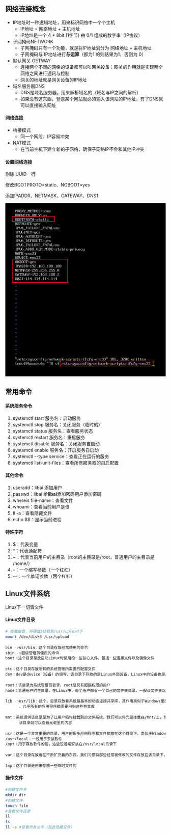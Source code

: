 ## 网络连接概念

- IP地址时一种逻辑地址，用来标识网络中一个个主机
  - IP地址 = 网络地址 + 主机地址
  - IP地址是一个 4 * 8bit (1字节) 由 0/1 组成的数字串（IP协议）
- 子网掩码NETWORK
  - 子网掩码只有一个功能，就是将IP地址划分为 网络地址 + 主机地址
  - 子网掩码与 IP地址进行**与运算**（都为1 的则结果为1，否则为 0）
- 默认网关 GETWAY
  - 连接两个不同的网络的设备都可以叫网关设备；网关的作用就是实现两个网络之间进行通讯与控制
  - 网关的地址就是网关设备的IP地址
- 域名服务器DNS
  - DNS是域名服务器，用来解析域名的（域名与IP之间的解析）
  - 如果没有这东西，登录某个网站就必须输入该网站的IP地址，有了DNS就可以直接输入网址

#### 网络连接

- 桥接模式
  - 同一个网段，IP容易冲突
- NAT模式
  - 在当前主机下建立新的子网络，确保子网络IP不会和其他IP冲突

#### 设置网络连接

删除 UUID一行

修改BOOTPROTO=static、NOBOOT=yes

添加IPADDR、NETMASK、GATEWAY、DNS1

![image-20211213192545203](Linux入门理解-img/image-20211213192545203.png)



## 常用命令

#### 系统服务命令

1. systemctl start 服务名：启动服务
2. systemctl stop 服务名：关闭服务（临时的）
3. systemctl status 服务名：查看服务状态
4. systemctl restart 服务名：重启服务
5. systemctl disable 服务名：关闭服务自启动
6. systemctl enable 服务名：开启服务自启动
7. systemctl --type service：查看正在运行的服务
8. systemctl list-unit-files：查看所有服务器的自启配置

#### 其他命令

1. useradd：libai 添加用户
2. passwd：libai 给**libai**添加密码用户添加密码
3. whereis file-name：查看文件
4. whoami：查看当前用户是谁
5. ll -a：查看隐藏文件
6. echo $$：显示当前进程

#### 特殊字符

1. $：代表变量
2. *：代表通配符
3. ~：代表当前用户的主目录（root的主目录是/root，普通用户的主目录是 /home/）
4. -：一个缩写参数（一个杠杠）
5. --：一个单词参数（两个杠杠）

## Linux文件系统

Linux下一切皆文件

#### Linux文件目录

```bash
# 挂载磁盘，将硬盘3挂载到/usr/upload下
mount /dev/disk3 /usr/upload

bin ->usr/bin：这个目录存放经常使用的命令
sbin ->超级管理员使用的命令
boot：这个目录存放启动Linux时使用的一些核心文件，包括一些连接文件以及镜像文件

etc：这个目录存放所有的系统管理所需要的配置文件
dev：dev是device（设备）的缩写，该目录下存放的是Linux外部设备，Linux中的设备也是以文件形式存在的

root：该目录为系统管理员目录，root是具有超越权限的用户
home：普通用户的主目录，在Linux中，每个用户都有一个自己的文件夹目录，一般该文件夹以用户名的账号命名

lib ->usr/lib：这个，目录存放着系统最基本的动态连接共享库，其作用类似于Windows里的DLL文件
      ，几乎所有的应用程序都需要用到这些共享库

mnt：系统提供该目录是为了让用户临时挂载别的文件系统，我们可以将光驱挂载在/mnt/上，然后进入
      该目录就可以查看光驱里的内容

usr：这是一个非常重要的目录，用户的很多应用程序和文件都放在这个目录下，类似于Windows下的program files目录
/usr/local：一般用于安装软件
/opt：用于存放软件的包，这些包通常安装在/usr/local目录下

var：这个目录存放着在不断扩充着的东西，我们习惯将那些经常被修改的文件存放在该目录下，比如运行各种日志文件

tmp：这个目录是用来存放一些临时文件的
```

#### 操作文件

```bash
#创建文件夹
mkdir dir
#创建文件
touch file
#查看文件目录
ll
ls
ll -a #查看所有文件（包含隐藏文件）

```

